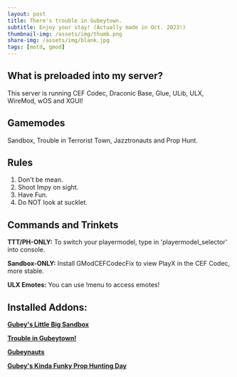 ```yaml
---
layout: post
title: There's trouble in Gubeytown. 
subtitle: Enjoy your stay! (Actually made in Oct. 2023!)
thumbnail-img: /assets/img/thumb.png
share-img: /assets/img/blank.jpg
tags: [motd, gmod]
---
```


## What is preloaded into my server?

This server is running CEF Codec, Draconic Base, Glue, ULib, ULX, WireMod, wOS and XGUI!


## Gamemodes 

Sandbox, Trouble in Terrorist Town, Jazztronauts and Prop Hunt.


## Rules
1. Don't be mean.
2. Shoot Impy on sight.
3. Have Fun.
4. Do NOT look at sucklet.

## Commands and Trinkets
**TTT/PH-ONLY:** To switch your playermodel, type in 'playermodel_selector' into console.

**Sandbox-ONLY:** Install GModCEFCodecFix to view PlayX in the CEF Codec, more stable.

**ULX Emotes:** You can use !menu to access emotes!



## Installed Addons:
**[Gubey's Little Big Sandbox](https://steamcommunity.com/sharedfiles/filedetails/?id=2942333792)**

**[Trouble in Gubeytown!](https://steamcommunity.com/sharedfiles/filedetails/?id=2814639352)** 

**[Gubeynauts](https://steamcommunity.com/sharedfiles/filedetails/?id=2938014667)** 

**[Gubey's Kinda Funky Prop Hunting Day](https://steamcommunity.com/sharedfiles/filedetails/?id=2939704865)** 
